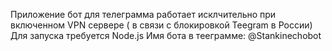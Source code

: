 Приложение бот для телеграмма работает исклчительно при включенном VPN сервере ( в связи с блокировкой Teegram в России)
Для запуска требуется Node.js
Имя бота в тееграмме: @Stankinechobot
